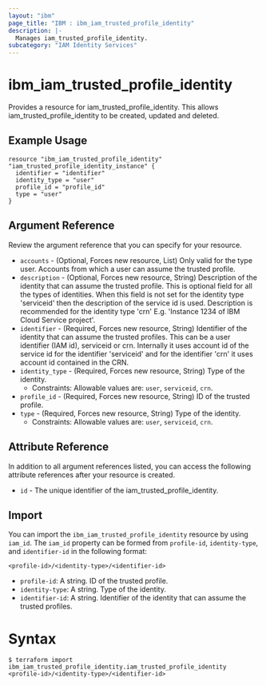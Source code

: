 ```yaml
---
layout: "ibm"
page_title: "IBM : ibm_iam_trusted_profile_identity"
description: |-
  Manages iam_trusted_profile_identity.
subcategory: "IAM Identity Services"
---
```


# ibm_iam_trusted_profile_identity

Provides a resource for iam_trusted_profile_identity. This allows iam_trusted_profile_identity to be created, updated and deleted.

## Example Usage

```hcl
resource "ibm_iam_trusted_profile_identity" "iam_trusted_profile_identity_instance" {
  identifier = "identifier"
  identity_type = "user"
  profile_id = "profile_id"
  type = "user"
}
```

## Argument Reference

Review the argument reference that you can specify for your resource.

* `accounts` - (Optional, Forces new resource, List) Only valid for the type user. Accounts from which a user can assume the trusted profile.
* `description` - (Optional, Forces new resource, String) Description of the identity that can assume the trusted profile. This is optional field for all the types of identities. When this field is not set for the identity type 'serviceid' then the description of the service id is used. Description is recommended for the identity type 'crn' E.g. 'Instance 1234 of IBM Cloud Service project'.
* `identifier` - (Required, Forces new resource, String) Identifier of the identity that can assume the trusted profiles. This can be a user identifier (IAM id), serviceid or crn. Internally it uses account id of the service id for the identifier 'serviceid' and for the identifier 'crn' it uses account id contained in the CRN.
* `identity_type` - (Required, Forces new resource, String) Type of the identity.
  * Constraints: Allowable values are: `user`, `serviceid`, `crn`.
* `profile_id` - (Required, Forces new resource, String) ID of the trusted profile.
* `type` - (Required, Forces new resource, String) Type of the identity.
  * Constraints: Allowable values are: `user`, `serviceid`, `crn`.

## Attribute Reference

In addition to all argument references listed, you can access the following attribute references after your resource is created.

* `id` - The unique identifier of the iam_trusted_profile_identity.


## Import

You can import the `ibm_iam_trusted_profile_identity` resource by using `iam_id`.
The `iam_id` property can be formed from `profile-id`, `identity-type`, and `identifier-id` in the following format:

```
<profile-id>/<identity-type>/<identifier-id>
```
* `profile-id`: A string. ID of the trusted profile.
* `identity-type`: A string. Type of the identity.
* `identifier-id`: A string. Identifier of the identity that can assume the trusted profiles.

# Syntax
```
$ terraform import ibm_iam_trusted_profile_identity.iam_trusted_profile_identity <profile-id>/<identity-type>/<identifier-id>
```
